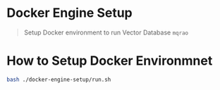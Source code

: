 # Docker Engine Setup
> Setup Docker environment to run Vector Database `mqrao`

# How to Setup Docker Environmnet
```bash
bash ./docker-engine-setup/run.sh
```
